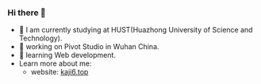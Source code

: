 ### Hi there 👋

- 👋 I am currently studying at HUST(Huazhong University of Science and Technology).
- 🔭 working on Pivot Studio in Wuhan China.
- 🌱 learning Web development.
- Learn more about me:
  - website: [kaji6.top](https://www.kaji6.top)
